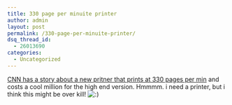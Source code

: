 ```yaml
---
title: 330 page per minuite printer
author: admin
layout: post
permalink: /330-page-per-minuite-printer/
dsq_thread_id:
  - 26013690
categories:
  - Uncategorized
---
```

[CNN has a story about a new pritner that prints at 330 pages per min][1] and costs a cool million for the high end version. Hmmmm. i need a printer, but i think this might be over kill! <img src="http://blog.lotas-smartman.net/wp-includes/images/smilies/icon_smile.gif" alt=":)" class="wp-smiley" />

 [1]: http://money.cnn.com/2005/09/09/technology/ibm_printer.reut/index.htm?cnn=yes